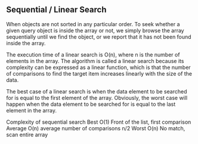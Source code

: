 ## Sequential / Linear Search
When objects are not sorted in any particular order. To seek whether a given query object is inside the array or not, we simply browse the array sequentially until we find the object, or we report that it has not been found inside the array.

The execution time of a linear search is O(n), where n is the number of elements in the array. The algorithm is called a linear search because its complexity can be expressed as a linear function, which is that the number of comparisons to find the target item increases linearly with the size of the data.

The best case of a linear search is when the data element to be searched for is equal to the first element of the array. Obviously, the worst case will happen when the data element to be searched for is equal to the last element in the array.

Complexity of sequential search
Best      O(1)    Front of the list, first comparison
Average   O(n)    average number of comparisons n/2
Worst     O(n)    No match, scan entire array
